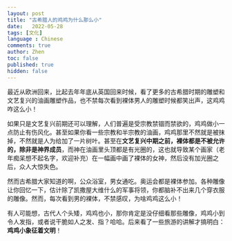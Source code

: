 ```yaml
---
layout: post
title: "古希腊人的鸡鸡为什么那么小"
date:   2022-05-28
tags: [文化]
language : Chinese
comments: true
author: Zhen
toc: false
published: true
hidden: false
---
```

最近从欧洲回来，比起去年年底从英国回来时候，看了更多的古希腊时期的雕塑和文艺复兴的油画雕塑作品，也不禁每次看到裸体男人的雕塑时候都笑出声，这鸡鸡咋这么小！

如果只是文艺复兴前期还可以理解，人们普遍是受宗教禁锢而禁欲的，鸡鸡做小一点防止有伤风化。甚至如果你看一些宗教和半宗教的油画，鸡鸡那里不然就是被抹掉，不然就是人为给加了一片树叶。甚至在**文艺复兴中期之前，裸体都是不被允许的，除非是神界成员**，而神在油画里头顶都是有光圈的，这也就导致某个画家（老年痴呆想不起名字，欢迎补充）在一幅画中画了裸体的女神，然后没有加光圈之后，众人大惊失色。

然而古希腊大家知道的啊，公众浴室，男女通吃。奥运会都是裸体参加。各种雕像让你回忆一下，估计除了凯撒屋大维什么的军事将领，你都脑补不出来几个穿衣服的雕像。然而，每次看到男的裸体，不禁感叹，为啥鸡鸡这么小！

有人可能想，古代人个头矮，鸡鸡也小，那你肯定是没仔细看那些雕像，鸡鸡小到令人发指，或者说干脆如人之发、指？哈哈。后来看了一些旅游的讲解才搞明白：**鸡鸡小象征着文明**！


<!--stackedit_data:
eyJoaXN0b3J5IjpbLTEwODk3ODU3NDVdfQ==
-->
